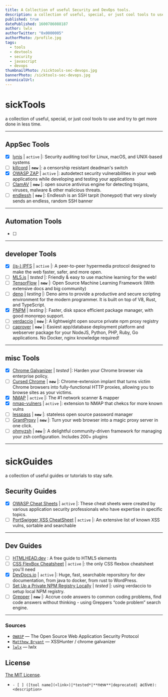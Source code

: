 ```yaml
---
title: A Collection of useful Security and DevOps tools.
description: a collection of useful, special, or just cool tools to use and try to get more done in less time.
published: true
datePublished: 1600786088187
author: lwlx
authorTwitter: "0x0000005"
authorPhoto: /profile.jpg
tags:
  - tools
  - devtools
  - security
  - javascript
  - devops
thumbnailPhoto: /sicktools-sec-devops.jpg
bannerPhoto: /sicktools-sec-devops.jpg
canonicalUrl:
---
```


# sickTools

a collection of useful, special, or just cool tools to use and try to get more done in less time.

---

## AppSec Tools

- [x] [lynis](https://github.com/CISOfy/lynis) | `active` |: Security auditing tool for Linux, macOS, and UNIX-based systems
- [ ] [killcord](https://github.com/nomasters/killcord) | **`new`** |: a censorship resistant deadman's switch
- [x] [OWASP ZAP](https://github.com/zaproxy/zaproxy) | `active` |: autodetect security vulnerabilities in your web applications while developing and testing your applications
- [ ] [ClamAV](https://github.com/Cisco-Talos/clamav-faq) | **`new`** |: open source antivirus engine for detecting trojans, viruses, malware & other malicious threats.
- [ ] [endlessh](https://github.com/skeeto/endlessh) | **`new`** |: Endlessh is an SSH tarpit (honeypot) that very slowly sends an endless, random SSH banner

---

## Automation Tools

- [ ]

---

## developer Tools

- [x] [(js-) IPFS](https://github.com/ipfs/js-ipfs) | `active` |: A peer-to-peer hypermedia protocol
      designed to make the web faster, safer, and more open.
- [ ] [ML5.js](https://github.com/ml5js/ml5-library) | _tested_ |: Friendly & easy to use machine learning for the web!
- [ ] [TensorFlow](https://github.com/tensorflow) | **`new`** |: Open Source Machine Learning Framework (With extensive docs and big community)
- [ ] [deno](https://github.com/denoland/deno) | _testing_ |: Deno aims to provide a productive and secure scripting environment for the modern programmer. It is built on top of V8, Rust, and TypeScript.
- [x] [PNPM](https://github.com/pnpm/pnpm) | _testing_ |: Faster, disk space efficient package manager, with good monorepo support.
- [ ] [verdaccio](https://verdaccio.org/) | **`new`** |: A lightweight open source private npm proxy registry
- [ ] [caprover](https://github.com/caprover/caprover) | **`new`** |: Easiest app/database deployment platform and webserver package for your NodeJS, Python, PHP, Ruby, Go applications. No Docker, nginx knowledge required!

---

## misc Tools

- [x] [Chrome Galvanizer](https://thehackerblog.com/galvanizer/) | _tested_ |: Harden your Chrome browser via enterprise policy.
- [ ] [Cursed Chrome](https://github.com/mandatoryprogrammer/CursedChrome) | **`new`** |: Chrome-extension implant that turns victim Chrome browsers into fully-functional HTTP proxies, allowing you to browse sites as your victims.
- [x] [NMAP](https://github.com/nmap/nmap) | `active` |: The #1 network scanner & mapper
- [x] [nmap-vulners](https://github.com/vulnersCom/nmap-vulners) | `active` |: extension to NMAP that chekcs for more known vulns
- [ ] [lesspass](https://github.com/lesspass/lesspass) | **`new`** |: stateless open source password manager
- [ ] [GrantProxy](https://grantproxy.com/) | **`new`** |: Turn your web browser into a magic proxy server in one click.
- [ ] [ohmyzsh](https://github.com/ohmyzsh/ohmyzsh) | **`new`** |: A delightful community-driven framework for managing your zsh configuration. Includes 200+ plugins

---

# sickGuides

a collection of useful guides or tutorials to stay safe.

## Security Guides

- [x] [OWASP Cheat Sheets](https://cheatsheetseries.owasp.org/) | `active` |: These cheat sheets were created by various application security professionals who have expertise in specific topics.
- [ ] [PortSwigger XSS CheatSheet](https://portswigger.net/web-security/cross-site-scripting/cheat-sheet) | `active` |: An extensive list of known XSS vulns, sortable and searchable

---

## Dev Guides

- [ ] [HTMLHEAD.dev](https://htmlhead.dev/) : A free guide to HTML5 <head> elements
- [ ] [CSS FlexBox Cheatsheet](https://css-tricks.com/snippets/css/a-guide-to-flexbox/) | `active` |: the only CSS flexbox cheatsheet you'll need
- [x] [DevDocs.io](https://devdocs.io/) | `active` |: Huge, fast, searchable reporsitory for dev documentation, from java to docker, from rust to WordPress.
- [ ] [Set Up a Private NPM Registry Locally](https://blog.bitsrc.io/how-to-set-up-a-private-npm-registry-locally-1065e6790796) | _tested_ |: using verdaccio to setup local NPM registry.
- [ ] [Grepper](https://www.codegrepper.com/index.php) | **`new`** |: Accrue code answers to common coding problems, find code answers without thinking - using Greppers “code problem” search engine.

---

### Sources

- [`OWASP`](https://owasp.org/) — The Open Source Web Application Security Protocol
- [`Matthew Bryant`](https://github.com/mandatoryprogrammer/) — XSSHunter / chrome galvanizer
- [`lwlx`](https://skills.rendered.ch) — lwlx

## License

[The MIT License](LICENSE).

- `- [ ] ([tool name](<link>)|*tested*|**`new`**|deprecated| `active`): <description> `

